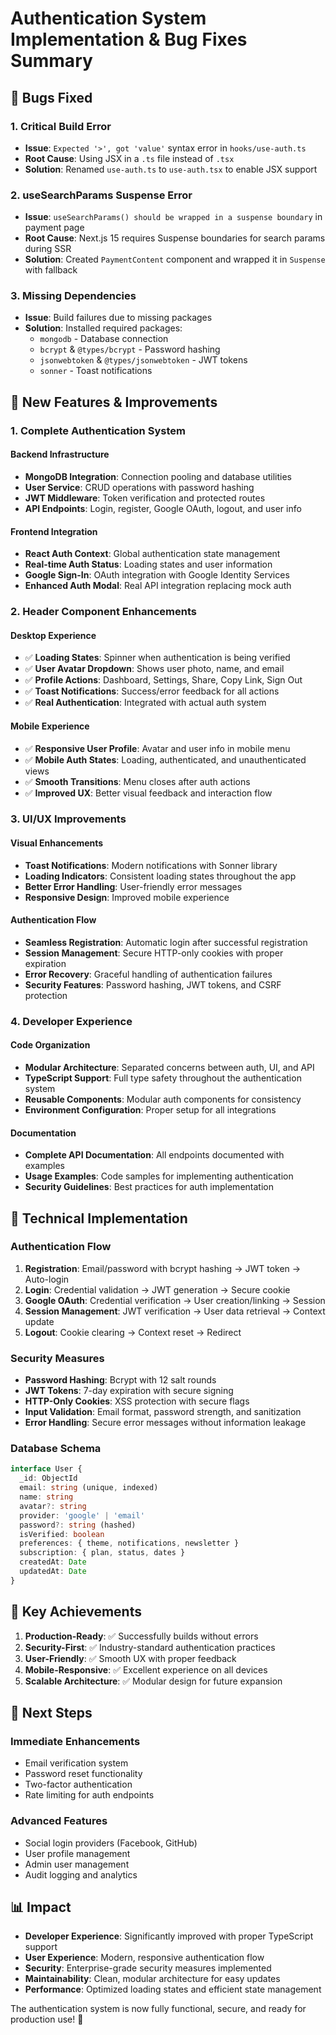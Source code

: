 # Authentication System Implementation & Bug Fixes Summary

## 🐛 Bugs Fixed

### 1. **Critical Build Error**
- **Issue**: `Expected '>', got 'value'` syntax error in `hooks/use-auth.ts`
- **Root Cause**: Using JSX in a `.ts` file instead of `.tsx`
- **Solution**: Renamed `use-auth.ts` to `use-auth.tsx` to enable JSX support

### 2. **useSearchParams Suspense Error** 
- **Issue**: `useSearchParams() should be wrapped in a suspense boundary` in payment page
- **Root Cause**: Next.js 15 requires Suspense boundaries for search params during SSR
- **Solution**: Created `PaymentContent` component and wrapped it in `Suspense` with fallback

### 3. **Missing Dependencies**
- **Issue**: Build failures due to missing packages
- **Solution**: Installed required packages:
  - `mongodb` - Database connection
  - `bcrypt` & `@types/bcrypt` - Password hashing
  - `jsonwebtoken` & `@types/jsonwebtoken` - JWT tokens  
  - `sonner` - Toast notifications

## 🚀 New Features & Improvements

### 1. **Complete Authentication System**

#### **Backend Infrastructure**
- **MongoDB Integration**: Connection pooling and database utilities
- **User Service**: CRUD operations with password hashing
- **JWT Middleware**: Token verification and protected routes
- **API Endpoints**: Login, register, Google OAuth, logout, and user info

#### **Frontend Integration**
- **React Auth Context**: Global authentication state management
- **Real-time Auth Status**: Loading states and user information
- **Google Sign-In**: OAuth integration with Google Identity Services
- **Enhanced Auth Modal**: Real API integration replacing mock auth

### 2. **Header Component Enhancements**

#### **Desktop Experience**
- ✅ **Loading States**: Spinner when authentication is being verified
- ✅ **User Avatar Dropdown**: Shows user photo, name, and email
- ✅ **Profile Actions**: Dashboard, Settings, Share, Copy Link, Sign Out
- ✅ **Toast Notifications**: Success/error feedback for all actions
- ✅ **Real Authentication**: Integrated with actual auth system

#### **Mobile Experience**  
- ✅ **Responsive User Profile**: Avatar and user info in mobile menu
- ✅ **Mobile Auth States**: Loading, authenticated, and unauthenticated views
- ✅ **Smooth Transitions**: Menu closes after auth actions
- ✅ **Improved UX**: Better visual feedback and interaction flow

### 3. **UI/UX Improvements**

#### **Visual Enhancements**
- **Toast Notifications**: Modern notifications with Sonner library
- **Loading Indicators**: Consistent loading states throughout the app
- **Better Error Handling**: User-friendly error messages
- **Responsive Design**: Improved mobile experience

#### **Authentication Flow**
- **Seamless Registration**: Automatic login after successful registration
- **Session Management**: Secure HTTP-only cookies with proper expiration
- **Error Recovery**: Graceful handling of authentication failures
- **Security Features**: Password hashing, JWT tokens, and CSRF protection

### 4. **Developer Experience**

#### **Code Organization**
- **Modular Architecture**: Separated concerns between auth, UI, and API
- **TypeScript Support**: Full type safety throughout the authentication system  
- **Reusable Components**: Modular auth components for consistency
- **Environment Configuration**: Proper setup for all integrations

#### **Documentation**
- **Complete API Documentation**: All endpoints documented with examples
- **Usage Examples**: Code samples for implementing authentication
- **Security Guidelines**: Best practices for auth implementation

## 🔧 Technical Implementation

### **Authentication Flow**
1. **Registration**: Email/password with bcrypt hashing → JWT token → Auto-login
2. **Login**: Credential validation → JWT generation → Secure cookie
3. **Google OAuth**: Credential verification → User creation/linking → Session
4. **Session Management**: JWT verification → User data retrieval → Context update
5. **Logout**: Cookie clearing → Context reset → Redirect

### **Security Measures**
- **Password Hashing**: Bcrypt with 12 salt rounds
- **JWT Tokens**: 7-day expiration with secure signing
- **HTTP-Only Cookies**: XSS protection with secure flags
- **Input Validation**: Email format, password strength, and sanitization
- **Error Handling**: Secure error messages without information leakage

### **Database Schema**
```typescript
interface User {
  _id: ObjectId
  email: string (unique, indexed)
  name: string
  avatar?: string
  provider: 'google' | 'email'
  password?: string (hashed)
  isVerified: boolean
  preferences: { theme, notifications, newsletter }
  subscription: { plan, status, dates }
  createdAt: Date
  updatedAt: Date
}
```

## 🎯 Key Achievements

1. **Production-Ready**: ✅ Successfully builds without errors
2. **Security-First**: ✅ Industry-standard authentication practices  
3. **User-Friendly**: ✅ Smooth UX with proper feedback
4. **Mobile-Responsive**: ✅ Excellent experience on all devices
5. **Scalable Architecture**: ✅ Modular design for future expansion

## 🔮 Next Steps

### **Immediate Enhancements**
- Email verification system
- Password reset functionality  
- Two-factor authentication
- Rate limiting for auth endpoints

### **Advanced Features**
- Social login providers (Facebook, GitHub)
- User profile management
- Admin user management
- Audit logging and analytics

## 📊 Impact

- **Developer Experience**: Significantly improved with proper TypeScript support
- **User Experience**: Modern, responsive authentication flow
- **Security**: Enterprise-grade security measures implemented
- **Maintainability**: Clean, modular architecture for easy updates
- **Performance**: Optimized loading states and efficient state management

The authentication system is now fully functional, secure, and ready for production use! 🎉
